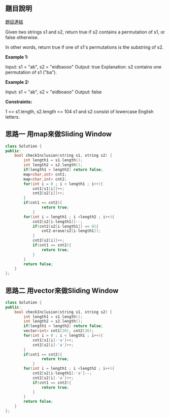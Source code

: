 ## 題目說明
[題目連結](https://leetcode.com/problems/permutation-in-string/description/)

Given two strings s1 and s2, return true if s2 contains a permutation of s1, or false otherwise.

In other words, return true if one of s1's permutations is the substring of s2.

**Example 1:**

Input: s1 = "ab", s2 = "eidbaooo"
Output: true
Explanation: s2 contains one permutation of s1 ("ba").

**Example 2:**

Input: s1 = "ab", s2 = "eidboaoo"
Output: false

**Constraints:**

1 <= s1.length, s2.length <= 104
s1 and s2 consist of lowercase English letters.

## 思路一 用map來做Sliding Window
```CPP
class Solution {
public:
    bool checkInclusion(string s1, string s2) {
        int length1 = s1.length();
        int length2 = s2.length();
        if(length1 > length2) return false;
        map<char,int> cnt1;
        map<char,int> cnt2;
        for(int i = 0 ; i < length1 ; i++){
            cnt1[s1[i]]++;
            cnt2[s2[i]]++;
        }
        if(cnt1 == cnt2){
                return true;
            }
        for(int i = length1 ; i <length2 ; i++){
            cnt2[s2[i-length1]]--;
            if(cnt2[s2[i-length1]] == 0){
                cnt2.erase(s2[i-length1]);
            }
            cnt2[s2[i]]++;
            if(cnt1 == cnt2){
                return true;
            }
        }
        return false;
    }
};
```

## 思路二 用vector來做Sliding Window
```CPP
class Solution {
public:
    bool checkInclusion(string s1, string s2) {
        int length1 = s1.length();
        int length2 = s2.length();
        if(length1 > length2) return false;
        vector<int> cnt1(26), cnt2(26);
        for(int i = 0 ; i < length1 ; i++){
            cnt1[s1[i]-'a']++;
            cnt2[s2[i]-'a']++;
        }
        if(cnt1 == cnt2){
                return true;
            }
        for(int i = length1 ; i <length2 ; i++){
            cnt2[s2[i-length1]-'a']--;
            cnt2[s2[i]-'a']++;
            if(cnt1 == cnt2){
                return true;
            }
        }
        return false;
    }
};
```
